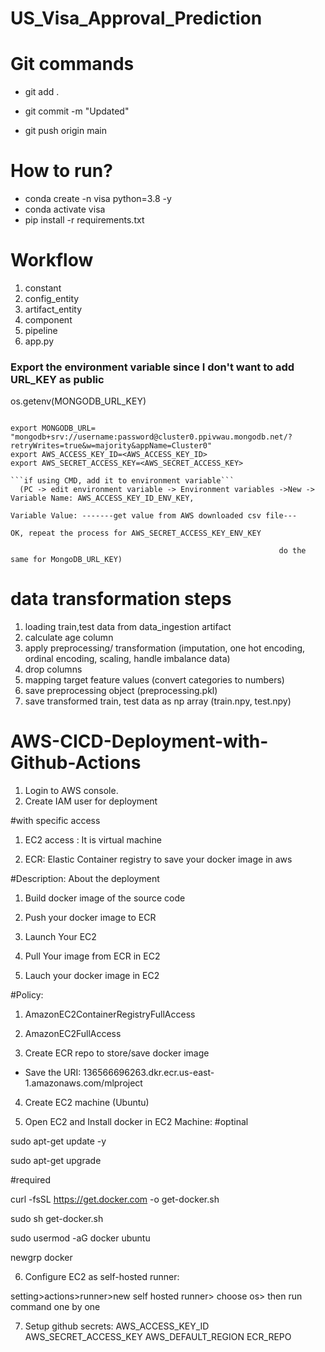 # US_Visa_Approval_Prediction

# Git commands
- git add .

- git commit -m "Updated"

- git push origin main

# How to run?
- conda create -n visa python=3.8 -y
- conda activate visa
- pip install -r requirements.txt

# Workflow
1. constant
2. config_entity
3. artifact_entity
4. component
5. pipeline
6. app.py

### Export the environment variable since I don't want to add URL_KEY as public

os.getenv(MONGODB_URL_KEY)

```run this command in gitbash to set MONGODB_URL

export MONGODB_URL= "mongodb+srv://username:password@cluster0.ppivwau.mongodb.net/?retryWrites=true&w=majority&appName=Cluster0"
export AWS_ACCESS_KEY_ID=<AWS_ACCESS_KEY_ID>
export AWS_SECRET_ACCESS_KEY=<AWS_SECRET_ACCESS_KEY>

```if using CMD, add it to environment variable``` 
  (PC -> edit environment variable -> Environment variables ->New -> Variable Name: AWS_ACCESS_KEY_ID_ENV_KEY,
                                                                      Variable Value: -------get value from AWS downloaded csv file---
                                                                      OK, repeat the process for AWS_SECRET_ACCESS_KEY_ENV_KEY
                                                                      
                                                            do the same for MongoDB_URL_KEY)

 ```                                                           

# data transformation steps

1. loading train,test data from data_ingestion artifact
2. calculate age column
3. apply preprocessing/ transformation (imputation, one hot encoding, ordinal encoding, scaling, handle imbalance data)
4. drop columns
5. mapping target feature values (convert categories to numbers)
6. save preprocessing object (preprocessing.pkl)
7. save transformed train, test data as np array (train.npy, test.npy)


# AWS-CICD-Deployment-with-Github-Actions
1. Login to AWS console.
2. Create IAM user for deployment

#with specific access

1. EC2 access : It is virtual machine

2. ECR: Elastic Container registry to save your docker image in aws


#Description: About the deployment

1. Build docker image of the source code

2. Push your docker image to ECR

3. Launch Your EC2 

4. Pull Your image from ECR in EC2

5. Lauch your docker image in EC2

#Policy:

1. AmazonEC2ContainerRegistryFullAccess

2. AmazonEC2FullAccess

3. Create ECR repo to store/save docker image
- Save the URI: 136566696263.dkr.ecr.us-east-1.amazonaws.com/mlproject

4. Create EC2 machine (Ubuntu)

5. Open EC2 and Install docker in EC2 Machine:
#optinal

sudo apt-get update -y

sudo apt-get upgrade

#required

curl -fsSL https://get.docker.com -o get-docker.sh

sudo sh get-docker.sh

sudo usermod -aG docker ubuntu

newgrp docker

6. Configure EC2 as self-hosted runner:

setting>actions>runner>new self hosted runner> choose os> then run command one by one

7. Setup github secrets:
AWS_ACCESS_KEY_ID
AWS_SECRET_ACCESS_KEY
AWS_DEFAULT_REGION
ECR_REPO